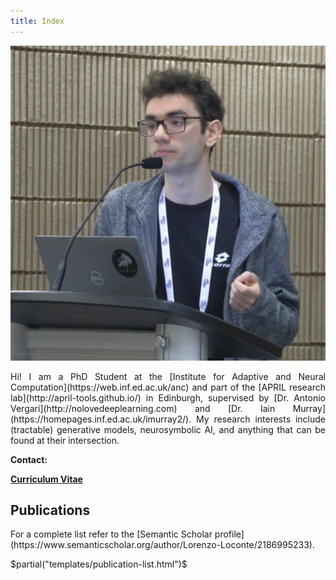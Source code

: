 ```yaml
---
title: Index
---
```


<img class="propic" src="/static/propic.png"/>

<p style="text-align: justify; text-justify: inter-word;">
    Hi! I am a PhD Student at the [Institute for Adaptive and Neural Computation](https://web.inf.ed.ac.uk/anc) and part of the [APRIL research lab](http://april-tools.github.io/) in Edinburgh, supervised by [Dr. Antonio Vergari](http://nolovedeeplearning.com) and [Dr. Iain Murray](https://homepages.inf.ed.ac.uk/imurray2/). My research interests include (tractable) generative models, neurosymbolic AI, and anything that can be found at their intersection.
</p>

<b>Contact:</b>
<a href="https://www.linkedin.com/in/loreloc" style="float: right;">
    <i class="lni lni-linkedin-original social"></i></a>
<a href="https://twitter.com/loreloc_" style="float: right;">
    <i class="lni lni-twitter-original social"></i></a>
<a href="https://github.com/loreloc" style="float: right;">
    <i class="lni lni-github-original social"></i></a>
<script>
    document.write("<a href=\"ma" + "il" + "to:" + "l." + "loconte" + "\x40" + "sms." + "ed.ac.u" + "k" + "\">" + "l." + "loconte" + "\x40" + "sms." + "ed.ac.u" + "k" + "<\/a>")
</script>

<b><a href="/static/cv.pdf">Curriculum Vitae</a></b>

<h2>Publications</h2>
For a complete list refer to the [Semantic Scholar profile](https://www.semanticscholar.org/author/Lorenzo-Loconte/2186995233).

$partial("templates/publication-list.html")$
